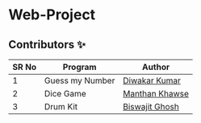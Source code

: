 # Web-Project

## Contributors ✨

SR No   | Program | Author  
--- | --- | ---
1 | Guess my Number | [Diwakar Kumar](https://github.com/diwakar1593)
2 | Dice Game | [Manthan Khawse]([https://github.com/manthankhawse)
3 | Drum Kit | [Biswajit Ghosh]([https://github.com/biswajit150803)
